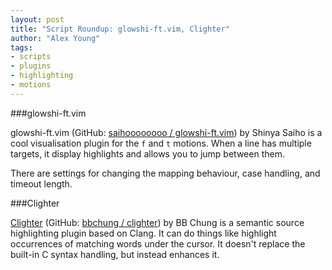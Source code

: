 ```yaml
---
layout: post
title: "Script Roundup: glowshi-ft.vim, Clighter"
author: "Alex Young"
tags: 
- scripts
- plugins
- highlighting
- motions
---
```


###glowshi-ft.vim

glowshi-ft.vim (GitHub: [saihoooooooo / glowshi-ft.vim](https://github.com/saihoooooooo/glowshi-ft.vim)) by Shinya Saiho is a cool visualisation plugin for the `f` and `t` motions.  When a line has multiple targets, it display highlights and allows you to jump between them.

There are settings for changing the mapping behaviour, case handling, and timeout length.

###Clighter

[Clighter](http://www.vim.org/scripts/script.php?script_id=4983) (GitHub: [bbchung / clighter](https://github.com/bbchung/clighter)) by BB Chung is a semantic source highlighting plugin based on Clang.  It can do things like highlight occurrences of matching words under the cursor.  It doesn't replace the built-in C syntax handling, but instead enhances it.
